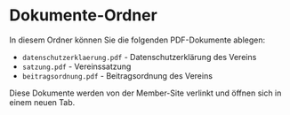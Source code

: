 # Dokumente-Ordner

In diesem Ordner können Sie die folgenden PDF-Dokumente ablegen:

- `datenschutzerklaerung.pdf` - Datenschutzerklärung des Vereins
- `satzung.pdf` - Vereinssatzung
- `beitragsordnung.pdf` - Beitragsordnung des Vereins

Diese Dokumente werden von der Member-Site verlinkt und öffnen sich in einem neuen Tab.
